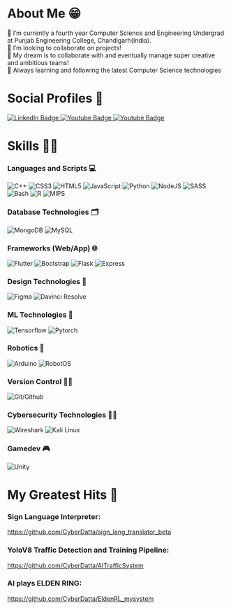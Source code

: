 # About Me 😁
🔭 I’m currently a fourth year Computer Science and Engineering Undergrad at Punjab Engineering College, Chandigarh(India).
<br>
👯 I’m looking to collaborate on projects!
<br>
🤝 My dream is to collaborate with and eventually manage super creative and ambitious teams!
<br>
🎈 Always learning and following the latest Computer Science technologies
# Social Profiles 💃
<div id="badges_social_profiles">
  <a href="https://www.linkedin.com/in/dhruv-datta-516274200/">
  <img src="https://img.shields.io/badge/LinkedIn-blue?style=for-the-badge&logo=linkedin&logoColor=white" alt="LinkedIn Badge">
  </a>
  <a href="https://www.youtube.com/@cyberdatta">
  <img src="https://img.shields.io/badge/YouTube-FF0000?style=for-the-badge&logo=youtube&logoColor=white" alt="Youtube Badge">
  </a>
  <a href="https://www.instagram.com/dhruvmohandatta?igsh=a2Rvd3IxZzd6cHZj">
  <img src="https://img.shields.io/badge/Instagram-E4405F?style=for-the-badge&logo=youtube&logoColor=white" alt="Youtube Badge">
  </a>
</div>


# Skills 👩‍🔧
### Languages and Scripts 💻
![C++](https://img.shields.io/badge/c/c++-%2300599C.svg?style=for-the-badge&logo=c%2B%2B&logoColor=white) ![CSS3](https://img.shields.io/badge/css3-%231572B6.svg?style=for-the-badge&logo=css3&logoColor=white) ![HTML5](https://img.shields.io/badge/html5-%23E34F26.svg?style=for-the-badge&logo=html5&logoColor=white) ![JavaScript](https://img.shields.io/badge/javascript-%23323330.svg?style=for-the-badge&logo=javascript&logoColor=%23F7DF1E) ![Python](https://img.shields.io/badge/python-3670A0?style=for-the-badge&logo=python&logoColor=ffdd54) ![NodeJS](https://img.shields.io/badge/node.js-6DA55F?style=for-the-badge&logo=node.js&logoColor=white) ![SASS](https://img.shields.io/badge/SASS-hotpink.svg?style=for-the-badge&logo=SASS&logoColor=white) ![Bash](https://img.shields.io/badge/Bash-4eaa25?style=for-the-badge&logo=gnubash&logoColor=white) ![R](https://img.shields.io/badge/R-276dc3?style=for-the-badge&logo=r&logoColor=white) ![MIPS](https://img.shields.io/badge/MIPS_Assembly-000000?style=for-the-badge) 
### Database Technologies 🗂️
![MongoDB](https://img.shields.io/badge/MongoDB-%234ea94b.svg?style=for-the-badge&logo=mongodb&logoColor=white) ![MySQL](https://img.shields.io/badge/mysql-%2300f.svg?style=for-the-badge&logo=mysql&logoColor=white) 
### Frameworks (Web/App) 🌐
![Flutter](https://img.shields.io/badge/Flutter-02569B?style=for-the-badge&logo=flutter&logoColor=violet) ![Bootstrap](https://img.shields.io/badge/Bootstrap-7952B3?style=for-the-badge&logo=bootstrap&logoColor=green) ![Flask](https://img.shields.io/badge/Flask-000000?style=for-the-badge&logo=flask&logoColor=neon) ![Express](https://img.shields.io/badge/Express-FFF700?style=for-the-badge&logo=express&logoColor=grey)
### Design Technologies 📐
![Figma](https://img.shields.io/badge/Figma-F24E1E?style=for-the-badge&logo=figma&logoColor=white) ![Davinci Resolve](https://img.shields.io/badge/davinciresolve-233A51?style=for-the-badge&logo=davinciresolve&logoColor=cyan)
### ML Technologies 🧮
![Tensorflow](https://img.shields.io/badge/Tensorflow-FF6F00?style=for-the-badge&logo=tensorflow&logoColor=white) ![Pytorch](https://img.shields.io/badge/Pytorch-EE4C2C?style=for-the-badge&logo=pytorch&logoColor=green) 
### Robotics 🤖
![Arduino](https://img.shields.io/badge/Arduino-00979D?style=for-the-badge&logo=arduino&logoColor=white) ![RobotOS](https://img.shields.io/badge/RobotOS-00B0D8?style=for-the-badge&logo=RobotOS&logoColor=grey) 
### Version Control 🚣‍♀️
![Git/Github](https://img.shields.io/badge/Git/Github-181717?style=for-the-badge&logo=github&logoColor=white) 
### Cybersecurity Technologies 🥷🏻
![Wireshark](https://img.shields.io/badge/Wireshark-1679A7?style=for-the-badge&logo=wireshark&logoColor=white) ![Kali Linux](https://img.shields.io/badge/Kali_linux-557C94?style=for-the-badge&logo=kalilinux&logoColor=gold) 
### Gamedev 🎮
![Unity](https://img.shields.io/badge/Unity-808080?style=for-the-badge&logo=unity&logoColor=black)
# My Greatest Hits 👑
### Sign Language Interpreter:
https://github.com/CyberDatta/sign_lang_translator_beta
### YoloV8 Traffic Detection and Training Pipeline:
https://github.com/CyberDatta/AITrafficSystem
### AI plays ELDEN RING: 
https://github.com/CyberDatta/EldenRL_mysystem
<!---
CyberDatta/CyberDatta is a ✨ special ✨ repository because its `README.md` (this file) appears on your GitHub profile.
You can click the Preview link to take a look at your changes.
--->

